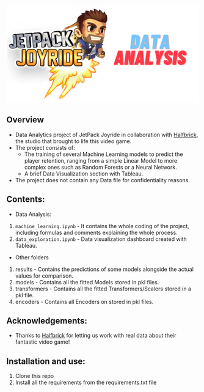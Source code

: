 ![](images/banner.png)

## Overview

- Data Analytics project of JetPack Joyride in collaboration with [Halfbrick](https://www.halfbrick.com/), the studio that brought to life this video game. 
- The project consists of:
  - The training of several Machine Learning models to predict the player retention, ranging from a simple Linear Model to more complex ones such as Random Forests or a Neural Network.
  - A brief Data Visualization section with Tableau.
- The project does not contain any Data file for confidentiality reasons.

## Contents:

- Data Analysis:
1. `machine_learning.ipynb` - It contains the whole coding of the project, including formulas and comments explaining the whole process.
2. `data_exploration.ipynb` - Data visualization dashboard created with Tableau.

- Other folders
1. results - Contains the predictions of some models alongside the actual values for comparison.
2. models - Contains all the fitted Models stored in pkl files.
3. transformers - Contains all the fitted Transformers/Scalers stored in a pkl file.
4. encoders - Contains all Encoders on stored in pkl files.

## Acknowledgements:

- Thanks to [Halfbrick](https://www.halfbrick.com/) for letting us work with real data about their fantastic video game!

## Installation and use:

1. Clone this repo
2. Install all the requirements from the requirements.txt file
